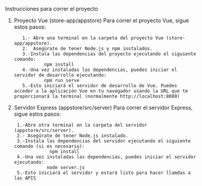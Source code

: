 Instrucciones para correr el proyecto

1. Proyecto Vue (store-app/appstore)
        Para correr el proyecto Vue, sigue estos pasos:

          1.- Abre una terminal en la carpeta del proyecto Vue (store-app/appstore).
          2.  Asegúrate de tener Node.js y npm instalados.
          3.-Instala las dependencias del proyecto ejecutando el siguiente comando:
                  npm install
          4.-Una vez instaladas las dependencias, puedes iniciar el servidor de desarrollo ejecutando:
                  npm run serve
          5.-Esto iniciará el servidor de desarrollo de Vue. Puedes acceder a la aplicación Vue en tu navegador usando la URL que te proporcionará la terminal (normalmente http://localhost:8080)


2. Servidor Express (appstore/src/server)
        Para correr el servidor Express, sigue estos pasos:

        1.-Abre otra terminal en la carpeta del servidor (appstore/src/server).
        2.- Asegúrate de tener Node.js instalado.
        3.-Instala las dependencias del servidor ejecutando el siguiente comando (si es necesario):
                    npm install
        4.-Una vez instaladas las dependencias, puedes iniciar el servidor ejecutando:
                   node server.js
        5.-Esto iniciará el servidor y estará listo para hacer llamdas a las APIS
